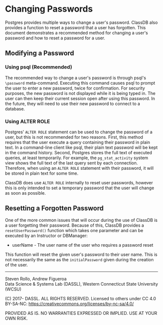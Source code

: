# Changing Passwords
Postgres provides multiple ways to change a user's password. ClassDB also provides a function to reset a password that a user has forgotten. This document demonstrates a recommended method for changing a user's password and how to reset a password for a user.

## Modifying a Password

### Using psql (Recommended)
The recommended way to change a user's password is through psql's `\password` meta-command. Executing this command causes psql to prompt the user to enter a new password, twice for confirmation. For security purposes, the new password is not displayed while it is being typed in. The user can then keep their current session open after using this password. In the future, they will need to use their new password to connect to a database. 

### Using ALTER ROLE
Postgres' `ALTER ROLE` statement can be used to change the password of a user, but this is not recommended for two reasons. First, this method requires that the user execute a query containing their password in plain text. In a command-line client like psql, their plain text password will be kept in the command history. Second, Postgres stores the full text of executed queries, at least temporarily. For example, the `pg_stat_activity` system view shows the full text of the last query sent by each connection. Therefore, when using an `ALTER ROLE` statement with their password, it will be stored in plain text for some time.

ClassDB does use `ALTER ROLE` internally to reset user passwords, however this is only intended to set a temporary password that the user will change as soon as possible.

## Resetting a Forgotten Password

One of the more common issues that will occur during the use of ClassDB is a user forgetting their password. Because of this, ClassDB provides a `resetUserPassword()` function which takes one parameter and can be executed by an Instructor or DBManager:

- userName - The user name of the user who requires a password reset

This function will reset the given user's password to their user name. This is not necessarily the same as the `initialPassword` given during the creation of the user.

---
Steven Rollo, Andrew Figueroa  
Data Science & Systems Lab (DASSL), Western Connecticut State University (WCSU)

(C) 2017- DASSL. ALL RIGHTS RESERVED.
Licensed to others under CC 4.0 BY-SA-NC: https://creativecommons.org/licenses/by-nc-sa/4.0/

PROVIDED AS IS. NO WARRANTIES EXPRESSED OR IMPLIED. USE AT YOUR OWN RISK.